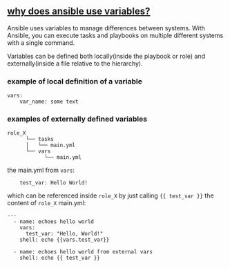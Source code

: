 ## [why does ansible use variables?](https://docs.ansible.com/ansible/latest/user_guide/playbooks_variables.html)
Ansible uses variables to manage differences between systems. With Ansible, you can execute tasks and playbooks on multiple different systems with a single command. 

Variables can be defined both locally(inside the playbook or role) and externally(inside a file relative to the hierarchy).
### example of local definition of a variable
```
vars:
	var_name: some text
```
### examples of externally defined variables
```
role_X
      └── tasks
      │   └── main.yml
      └── vars
            └── main.yml
```
the main.yml from `vars`:
```
	test_var: Hello World!
```
which can be referenced inside `role_X` by just calling `{{ test_var }}`
the content of `role_X` main.yml:
```
---
  - name: echoes hello world 
    vars:
      test_var: "Hello, World!"
    shell: echo {{vars.test_var}}

  - name: echoes hello world from external vars
    shell: echo {{ test_var }}
```